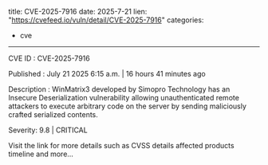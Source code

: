  
title: CVE-2025-7916
date: 2025-7-21
lien: "https://cvefeed.io/vuln/detail/CVE-2025-7916"
categories:
  - cve
---

CVE ID : CVE-2025-7916

Published :  July 21
2025
6:15 a.m. | 16 hours
41 minutes ago

Description : WinMatrix3 developed by Simopro Technology has an Insecure Deserialization vulnerability
allowing unauthenticated remote attackers to execute arbitrary code on the server by sending maliciously crafted serialized contents.

Severity: 9.8 | CRITICAL

Visit the link for more details
such as CVSS details
affected products
timeline
and more...
